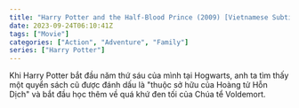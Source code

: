 ```yaml
---
title: "Harry Potter and the Half-Blood Prince (2009) [Vietnamese Subtitle]"
date: 2023-09-24T06:10:41Z
tags: ["Movie"]
categories: ["Action", "Adventure", "Family"]
series: ["Harry Potter"]
---
```


Khi Harry Potter bắt đầu năm thứ sáu của mình tại Hogwarts, anh ta tìm thấy một quyển sách cũ được đánh dấu là "thuộc sở hữu của Hoàng tử Hỗn Dịch" và bắt đầu học thêm về quá khứ đen tối của Chúa tể Voldemort.

<mux-player stream-type="on-demand"
  src="https://kp3d-my.sharepoint.com/personal/ryoo_kp3d_onmicrosoft_com/_layouts/15/download.aspx?share=EUOZ6MPFPatIn1tt4si4OhABI51amlN_8UuccFi7nJR0Ng" metadata-video-title="Harry Potter and the Half-Blood Prince (2009) [Vietnamese Subtitle]" prefer-playback="mse" controls>
  </mux-player>
  
  
  <script src="https://cdn.jsdelivr.net/npm/@mux/mux-player"></script>
  
 <script id="a0100vFYKyiMDvkJdiVlTNLFx011CidagonfvP1q00i53kM" type="application/ld+json">
 {
  "@context": "https://schema.org/",
  "@type": "VideoObject",
  "name": "Harry Potter and the Half-Blood Prince (2009)",
  "contentUrl": "https://stream.mux.com/a0100vFYKyiMDvkJdiVlTNLFx011CidagonfvP1q00i53kM.m3u8",
  "thumbnailUrl": "https://www.themoviedb.org/t/p/original/rwV9yFYUL6OJAw9Mh7PdnhHa0G3.jpg?width=314&fit_mode=preserve&time=25",
  "uploadDate": "2023-09-24T06:10:41Z",
}

</script>
